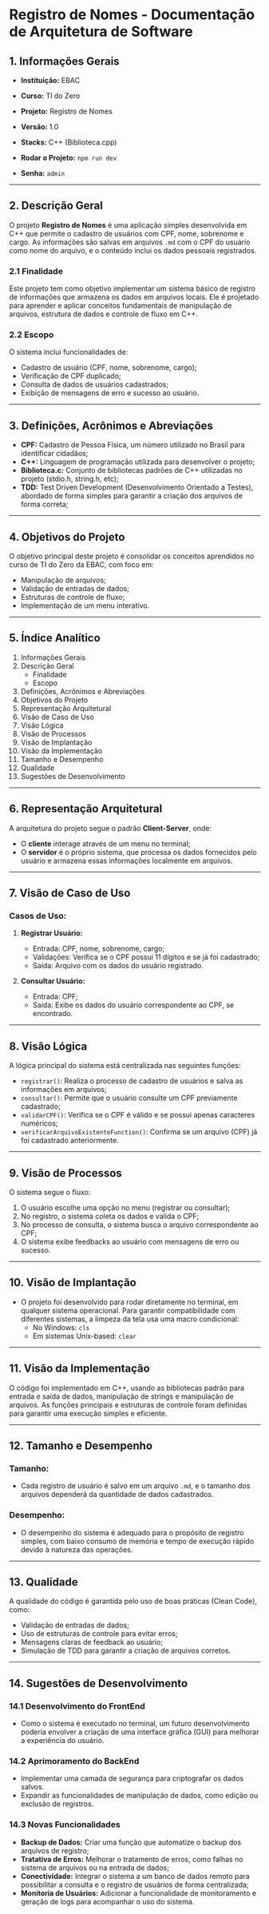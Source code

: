 # Registro de Nomes - Documentação de Arquitetura de Software

## 1. Informações Gerais
- **Instituição:** EBAC
- **Curso:** TI do Zero
- **Projeto:** Registro de Nomes
- **Versão:** 1.0
- **Stacks:** C++ (Biblioteca.cpp)

- **Rodar o Projeto:** `npm run dev`
- **Senha:** `admin`

---

## 2. Descrição Geral

O projeto **Registro de Nomes** é uma aplicação simples desenvolvida em C++ que permite o cadastro de usuários com CPF, nome, sobrenome e cargo. As informações são salvas em arquivos `.md` com o CPF do usuário como nome do arquivo, e o conteúdo inclui os dados pessoais registrados.

### 2.1 Finalidade

Este projeto tem como objetivo implementar um sistema básico de registro de informações que armazena os dados em arquivos locais. Ele é projetado para aprender e aplicar conceitos fundamentais de manipulação de arquivos, estrutura de dados e controle de fluxo em C++.

### 2.2 Escopo

O sistema inclui funcionalidades de:
- Cadastro de usuário (CPF, nome, sobrenome, cargo);
- Verificação de CPF duplicado;
- Consulta de dados de usuários cadastrados;
- Exibição de mensagens de erro e sucesso ao usuário.

---

## 3. Definições, Acrônimos e Abreviações

- **CPF:** Cadastro de Pessoa Física, um número utilizado no Brasil para identificar cidadãos;
- **C++:** Linguagem de programação utilizada para desenvolver o projeto;
- **Biblioteca.c:** Conjunto de bibliotecas padrões de C++ utilizadas no projeto (stdio.h, string.h, etc);
- **TDD:** Test Driven Development (Desenvolvimento Orientado a Testes), abordado de forma simples para garantir a criação dos arquivos de forma correta;

---

## 4. Objetivos do Projeto

O objetivo principal deste projeto é consolidar os conceitos aprendidos no curso de TI do Zero da EBAC, com foco em:
- Manipulação de arquivos;
- Validação de entradas de dados;
- Estruturas de controle de fluxo;
- Implementação de um menu interativo.

---

## 5. Índice Analítico

1. Informações Gerais
2. Descrição Geral
   - Finalidade
   - Escopo
3. Definições, Acrônimos e Abreviações
4. Objetivos do Projeto
5. Representação Arquitetural
6. Visão de Caso de Uso
7. Visão Lógica
8. Visão de Processos
9. Visão de Implantação
10. Visão da Implementação
11. Tamanho e Desempenho
12. Qualidade
13. Sugestões de Desenvolvimento

---

## 6. Representação Arquitetural

A arquitetura do projeto segue o padrão **Client-Server**, onde:
- O **cliente** interage através de um menu no terminal;
- O **servidor** é o próprio sistema, que processa os dados fornecidos pelo usuário e armazena essas informações localmente em arquivos.

---

## 7. Visão de Caso de Uso

### Casos de Uso:
1. **Registrar Usuário:**
   - Entrada: CPF, nome, sobrenome, cargo;
   - Validações: Verifica se o CPF possui 11 dígitos e se já foi cadastrado;
   - Saída: Arquivo com os dados do usuário registrado.

2. **Consultar Usuário:**
   - Entrada: CPF;
   - Saída: Exibe os dados do usuário correspondente ao CPF, se encontrado.

---

## 8. Visão Lógica

A lógica principal do sistema está centralizada nas seguintes funções:

- `registrar()`: Realiza o processo de cadastro de usuários e salva as informações em arquivos;
- `consultar()`: Permite que o usuário consulte um CPF previamente cadastrado;
- `validarCPF()`: Verifica se o CPF é válido e se possui apenas caracteres numéricos;
- `verificarArquivoExistenteFunction()`: Confirma se um arquivo (CPF) já foi cadastrado anteriormente.

---

## 9. Visão de Processos

O sistema segue o fluxo:
1. O usuário escolhe uma opção no menu (registrar ou consultar);
2. No registro, o sistema coleta os dados e valida o CPF;
3. No processo de consulta, o sistema busca o arquivo correspondente ao CPF;
4. O sistema exibe feedbacks ao usuário com mensagens de erro ou sucesso.

---

## 10. Visão de Implantação

- O projeto foi desenvolvido para rodar diretamente no terminal, em qualquer sistema operacional. Para garantir compatibilidade com diferentes sistemas, a limpeza da tela usa uma macro condicional:
  - No Windows: `cls`
  - Em sistemas Unix-based: `clear`

---

## 11. Visão da Implementação

O código foi implementado em C++, usando as bibliotecas padrão para entrada e saída de dados, manipulação de strings e manipulação de arquivos. As funções principais e estruturas de controle foram definidas para garantir uma execução simples e eficiente.

---

## 12. Tamanho e Desempenho

### Tamanho:
- Cada registro de usuário é salvo em um arquivo `.md`, e o tamanho dos arquivos dependerá da quantidade de dados cadastrados.
  
### Desempenho:
- O desempenho do sistema é adequado para o propósito de registro simples, com baixo consumo de memória e tempo de execução rápido devido à natureza das operações.

---

## 13. Qualidade

A qualidade do código é garantida pelo uso de boas práticas (Clean Code), como:
- Validação de entradas de dados;
- Uso de estruturas de controle para evitar erros;
- Mensagens claras de feedback ao usuário;
- Simulação de TDD para garantir a criação de arquivos corretos.

---

## 14. Sugestões de Desenvolvimento

### 14.1 Desenvolvimento do FrontEnd
- Como o sistema é executado no terminal, um futuro desenvolvimento poderia envolver a criação de uma interface gráfica (GUI) para melhorar a experiência do usuário.

### 14.2 Aprimoramento do BackEnd
- Implementar uma camada de segurança para criptografar os dados salvos.
- Expandir as funcionalidades de manipulação de dados, como edição ou exclusão de registros.

### 14.3 Novas Funcionalidades
- **Backup de Dados:** Criar uma função que automatize o backup dos arquivos de registro;
- **Tratativa de Erros:** Melhorar o tratamento de erros, como falhas no sistema de arquivos ou na entrada de dados;
- **Conectividade:** Integrar o sistema a um banco de dados remoto para possibilitar a consulta e o registro de usuários de forma centralizada;
- **Monitoria de Usuários:** Adicionar a funcionalidade de monitoramento e geração de logs para acompanhar o uso do sistema.
